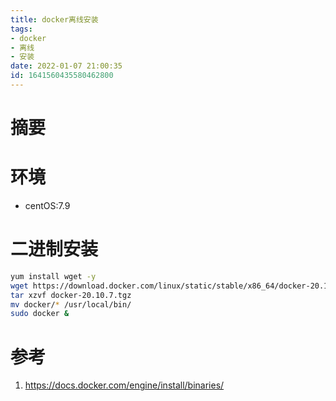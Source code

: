 ```yaml
---
title: docker离线安装
tags: 
- docker
- 离线
- 安装
date: 2022-01-07 21:00:35
id: 1641560435580462800
---
```

# 摘要



# 环境

- centOS:7.9



# 二进制安装

```sh
yum install wget -y
wget https://download.docker.com/linux/static/stable/x86_64/docker-20.10.7.tgz
tar xzvf docker-20.10.7.tgz 
mv docker/* /usr/local/bin/
sudo docker &
```

# 参考

1. https://docs.docker.com/engine/install/binaries/

